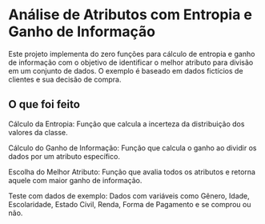 # Análise de Atributos com Entropia e Ganho de Informação
Este projeto implementa do zero funções para cálculo de entropia e ganho de informação com o objetivo de identificar o melhor atributo para divisão em um conjunto de dados. O exemplo é baseado em dados fictícios de clientes e sua decisão de compra.

## O que foi feito
Cálculo da Entropia: Função que calcula a incerteza da distribuição dos valores da classe.

Cálculo do Ganho de Informação: Função que calcula o ganho ao dividir os dados por um atributo específico.

Escolha do Melhor Atributo: Função que avalia todos os atributos e retorna aquele com maior ganho de informação.

Teste com dados de exemplo: Dados com variáveis como Gênero, Idade, Escolaridade, Estado Civil, Renda, Forma de Pagamento e se comprou ou não.